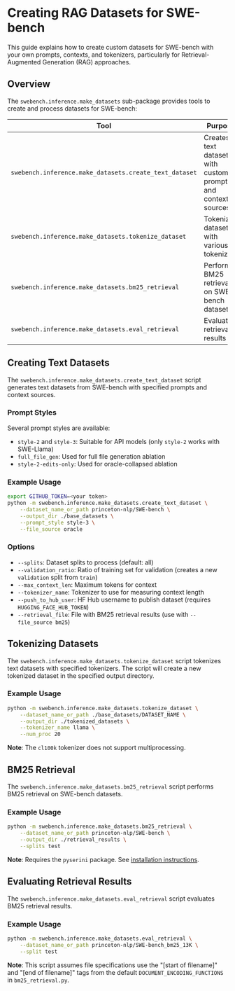 # Creating RAG Datasets for SWE-bench

This guide explains how to create custom datasets for SWE-bench with your own prompts, contexts, and tokenizers, particularly for Retrieval-Augmented Generation (RAG) approaches.

## Overview

The `swebench.inference.make_datasets` sub-package provides tools to create and process datasets for SWE-bench:

| Tool | Purpose |
|------|---------|
| `swebench.inference.make_datasets.create_text_dataset` | Creates a text dataset with custom prompts and context sources |
| `swebench.inference.make_datasets.tokenize_dataset` | Tokenizes datasets with various tokenizers |
| `swebench.inference.make_datasets.bm25_retrieval` | Performs BM25 retrieval on SWE-bench datasets |
| `swebench.inference.make_datasets.eval_retrieval` | Evaluates retrieval results |

## Creating Text Datasets

The `swebench.inference.make_datasets.create_text_dataset` script generates text datasets from SWE-bench with specified prompts and context sources.

### Prompt Styles

Several prompt styles are available:
- `style-2` and `style-3`: Suitable for API models (only `style-2` works with SWE-Llama)
- `full_file_gen`: Used for full file generation ablation
- `style-2-edits-only`: Used for oracle-collapsed ablation

### Example Usage

```bash
export GITHUB_TOKEN=<your token>
python -m swebench.inference.make_datasets.create_text_dataset \
    --dataset_name_or_path princeton-nlp/SWE-bench \
    --output_dir ./base_datasets \
    --prompt_style style-3 \
    --file_source oracle
```

### Options

- `--splits`: Dataset splits to process (default: all)
- `--validation_ratio`: Ratio of training set for validation (creates a new `validation` split from `train`)
- `--max_context_len`: Maximum tokens for context
- `--tokenizer_name`: Tokenizer to use for measuring context length
- `--push_to_hub_user`: HF Hub username to publish dataset (requires `HUGGING_FACE_HUB_TOKEN`)
- `--retrieval_file`: File with BM25 retrieval results (use with `--file_source bm25`)

## Tokenizing Datasets

The `swebench.inference.make_datasets.tokenize_dataset` script tokenizes text datasets with specified tokenizers. The script will create a new tokenized dataset in the specified output directory.

### Example Usage

```bash
python -m swebench.inference.make_datasets.tokenize_dataset \
    --dataset_name_or_path ./base_datasets/DATASET_NAME \
    --output_dir ./tokenized_datasets \
    --tokenizer_name llama \
    --num_proc 20
```

**Note**: The `cl100k` tokenizer does not support multiprocessing.

## BM25 Retrieval

The `swebench.inference.make_datasets.bm25_retrieval` script performs BM25 retrieval on SWE-bench datasets.

### Example Usage

```bash
python -m swebench.inference.make_datasets.bm25_retrieval \
    --dataset_name_or_path princeton-nlp/SWE-bench \
    --output_dir ./retrieval_results \
    --splits test
```

**Note**: Requires the `pyserini` package. See [installation instructions](https://github.com/castorini/pyserini).

## Evaluating Retrieval Results

The `swebench.inference.make_datasets.eval_retrieval` script evaluates BM25 retrieval results.

### Example Usage

```bash
python -m swebench.inference.make_datasets.eval_retrieval \
    --dataset_name_or_path princeton-nlp/SWE-bench_bm25_13K \
    --split test
```

**Note**: This script assumes file specifications use the "\[start of filename\]" and "\[end of filename\]" tags from the default `DOCUMENT_ENCODING_FUNCTIONS` in `bm25_retrieval.py`.
